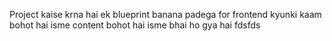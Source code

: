 Project kaise krna hai ek blueprint banana padega for frontend kyunki kaam bohot hai isme content bohot hai isme 
bhai ho gya hai
fdsfds